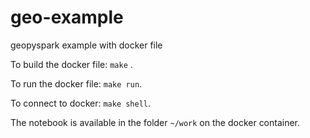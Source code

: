 # geo-example
geopyspark example with docker file

To build the docker file: `make` .

To run the docker file: `make run`.

To connect to docker: `make shell`.

The notebook is available in the folder `~/work` on the docker container.